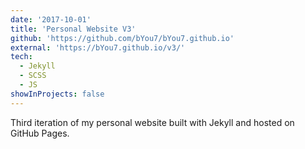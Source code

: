 ```yaml
---
date: '2017-10-01'
title: 'Personal Website V3'
github: 'https://github.com/bYou7/bYou7.github.io'
external: 'https://bYou7.github.io/v3/'
tech:
  - Jekyll
  - SCSS
  - JS
showInProjects: false
---
```


Third iteration of my personal website built with Jekyll and hosted on GitHub Pages.
